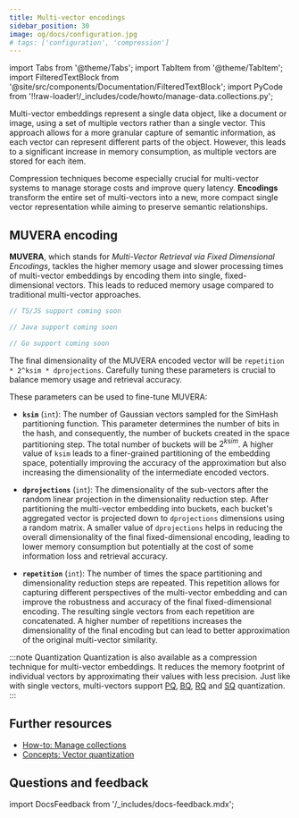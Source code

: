 ```yaml
---
title: Multi-vector encodings
sidebar_position: 30
image: og/docs/configuration.jpg
# tags: ['configuration', 'compression']
---
```


import Tabs from '@theme/Tabs';
import TabItem from '@theme/TabItem';
import FilteredTextBlock from '@site/src/components/Documentation/FilteredTextBlock';
import PyCode from '!!raw-loader!/\_includes/code/howto/manage-data.collections.py';

Multi-vector embeddings represent a single data object, like a document or image, using a set of multiple vectors rather than a single vector. This approach allows for a more granular capture of semantic information, as each vector can represent different parts of the object. However, this leads to a significant increase in memory consumption, as multiple vectors are stored for each item.

Compression techniques become especially crucial for multi-vector systems to manage storage costs and improve query latency. **Encodings** transform the entire set of multi-vectors into a new, more compact single vector representation while aiming to preserve semantic relationships.

## MUVERA encoding

**MUVERA**, which stands for _Multi-Vector Retrieval via Fixed Dimensional Encodings_, tackles the higher memory usage and slower processing times of multi-vector embeddings by encoding them into single, fixed-dimensional vectors. This leads to reduced memory usage compared to traditional multi-vector approaches.

<!-- TODO[g-despot]: Add link to blog post: Read more about it in this blog post. -->

<Tabs groupId="languages">
  <TabItem value="py" label="Python Client v4">
    <FilteredTextBlock
      text={PyCode}
      startMarker="# START MultiValueVectorMuvera"
      endMarker="# END MultiValueVectorMuvera"
      language="py"
    />
  </TabItem>
  <TabItem value="js" label="JS/TS Client v3">

```typescript
// TS/JS support coming soon
```

  </TabItem>
  <TabItem value="java" label="Java">

```java
// Java support coming soon
```

 </TabItem>
  <TabItem value="go" label="Go">

```go
// Go support coming soon
```

</TabItem>
</Tabs>

The final dimensionality of the MUVERA encoded vector will be
`repetition * 2^ksim * dprojections`. Carefully tuning these parameters
is crucial to balance memory usage and retrieval accuracy.

These parameters can be used to fine-tune MUVERA:

- **`ksim`** (`int`):
  The number of Gaussian vectors sampled for the SimHash partitioning function.
  This parameter determines the number of bits in the hash, and consequently,
  the number of buckets created in the space partitioning step. The total
  number of buckets will be $2^{ksim}$. A higher value of `ksim` leads to a
  finer-grained partitioning of the embedding space, potentially improving
  the accuracy of the approximation but also increasing the dimensionality
  of the intermediate encoded vectors.

- **`dprojections`** (`int`):
  The dimensionality of the sub-vectors after the random linear projection
  in the dimensionality reduction step. After partitioning the multi-vector
  embedding into buckets, each bucket's aggregated vector is projected down
  to `dprojections` dimensions using a random matrix. A smaller value of
  `dprojections` helps in reducing the overall dimensionality of the final
  fixed-dimensional encoding, leading to lower memory consumption but potentially
  at the cost of some information loss and retrieval accuracy.

- **`repetition`** (`int`):
  The number of times the space partitioning and dimensionality reduction
  steps are repeated. This repetition allows for capturing different perspectives
  of the multi-vector embedding and can improve the robustness and accuracy
  of the final fixed-dimensional encoding. The resulting single vectors from
  each repetition are concatenated. A higher number of repetitions increases
  the dimensionality of the final encoding but can lead to better approximation
  of the original multi-vector similarity.

:::note Quantization
Quantization is also available as a compression technique for multi-vector embeddings. It reduces the memory footprint of individual vectors by approximating their values with less precision. Just like with single vectors, multi-vectors support [PQ](./pq-compression.md), [BQ](./bq-compression.md), [RQ](./rq-compression.md) and [SQ](./sq-compression.md) quantization.
:::

## Further resources

- [How-to: Manage collections](../../manage-collections/vector-config.mdx#define-multi-vector-embeddings-eg-colbert-colpali)
- [Concepts: Vector quantization](../../concepts/vector-quantization.md)

## Questions and feedback

import DocsFeedback from '/\_includes/docs-feedback.mdx';

<DocsFeedback/>
